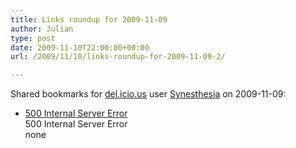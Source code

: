 ```yaml
---
title: Links roundup for 2009-11-09
author: Julian
type: post
date: 2009-11-10T22:00:00+00:00
url: /2009/11/10/links-roundup-for-2009-11-09-2/

---
```

Shared bookmarks for [del.icio.us][1] user [Synesthesia][2] on 2009-11-09:

  * [500 Internal Server Error][3]  
    500 Internal Server Error  
    none

 [1]: https://del.icio.us/
 [2]: https://del.icio.us/synesthesia
 [3]: https://feeds.delicious.com/v2/rss/synesthesia